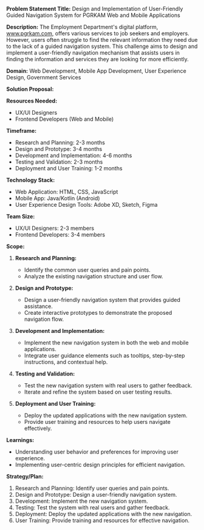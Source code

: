 **Problem Statement Title:** Design and Implementation of User-Friendly Guided Navigation System for PGRKAM Web and Mobile Applications

**Description:** The Employment Department's digital platform, www.pgrkam.com, offers various services to job seekers and employers. However, users often struggle to find the relevant information they need due to the lack of a guided navigation system. This challenge aims to design and implement a user-friendly navigation mechanism that assists users in finding the information and services they are looking for more efficiently.

**Domain:** Web Development, Mobile App Development, User Experience Design, Government Services

**Solution Proposal:**

**Resources Needed:**
- UX/UI Designers
- Frontend Developers (Web and Mobile)

**Timeframe:**
- Research and Planning: 2-3 months
- Design and Prototype: 3-4 months
- Development and Implementation: 4-6 months
- Testing and Validation: 2-3 months
- Deployment and User Training: 1-2 months

**Technology Stack:**
- Web Application: HTML, CSS, JavaScript
- Mobile App: Java/Kotlin (Android)
- User Experience Design Tools: Adobe XD, Sketch, Figma

**Team Size:**
- UX/UI Designers: 2-3 members
- Frontend Developers: 3-4 members

**Scope:**
1. **Research and Planning:**
   - Identify the common user queries and pain points.
   - Analyze the existing navigation structure and user flow.

2. **Design and Prototype:**
   - Design a user-friendly navigation system that provides guided assistance.
   - Create interactive prototypes to demonstrate the proposed navigation flow.

3. **Development and Implementation:**
   - Implement the new navigation system in both the web and mobile applications.
   - Integrate user guidance elements such as tooltips, step-by-step instructions, and contextual help.

4. **Testing and Validation:**
   - Test the new navigation system with real users to gather feedback.
   - Iterate and refine the system based on user testing results.

5. **Deployment and User Training:**
   - Deploy the updated applications with the new navigation system.
   - Provide user training and resources to help users navigate effectively.

**Learnings:**
- Understanding user behavior and preferences for improving user experience.
- Implementing user-centric design principles for efficient navigation.

**Strategy/Plan:**
1. Research and Planning: Identify user queries and pain points.
2. Design and Prototype: Design a user-friendly navigation system.
3. Development: Implement the new navigation system.
4. Testing: Test the system with real users and gather feedback.
5. Deployment: Deploy the updated applications with the new navigation.
6. User Training: Provide training and resources for effective navigation.